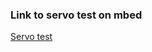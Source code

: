 ### Link to servo test on mbed

[Servo test](https://os.mbed.com/users/maxvan/code/OnlySolar-servo/)